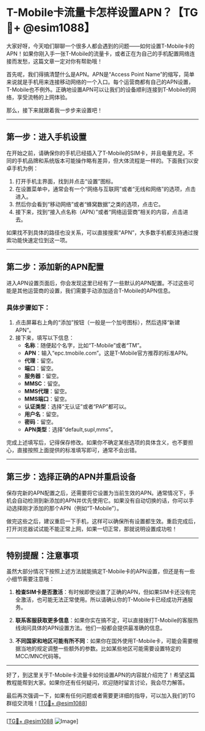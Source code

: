 # T-Mobile卡流量卡怎样设置APN？【TG💪+ @esim1088】

大家好呀，今天咱们聊聊一个很多人都会遇到的问题——如何设置T-Mobile卡的APN！如果你刚入手一张T-Mobile的流量卡，或者正在为自己的手机配置网络连接而发愁，这篇文章一定对你有帮助哦！

首先呢，我们得搞清楚什么是APN。APN是“Access Point Name”的缩写，简单来说就是手机用来连接移动网络的一个入口。每个运营商都有自己的APN设置，T-Mobile也不例外。正确地设置APN可以让我们的设备顺利连接到T-Mobile的网络，享受流畅的上网体验。

那么，接下来就跟着我一步步来设置吧！

---

## **第一步：进入手机设置**

在开始之前，请确保你的手机已经插入了T-Mobile的SIM卡，并且电量充足。不同的手机品牌和系统版本可能操作略有差异，但大体流程是一样的。下面我们以安卓手机为例：

1. 打开手机主界面，找到并点击“设置”图标。
2. 在设置菜单中，通常会有一个“网络与互联网”或者“无线和网络”的选项，点击进入。
3. 然后你会看到“移动网络”或者“蜂窝数据”之类的选项，点击它。
4. 接下来，找到“接入点名称（APN）”或者“网络运营商”相关的内容，点击进去。

如果找不到具体的路径也没关系，可以直接搜索“APN”，大多数手机都支持通过搜索功能快速定位到这一项。

---

## **第二步：添加新的APN配置**

进入APN设置页面后，你会发现这里已经有了一些默认的APN配置。不过这些可能是其他运营商的设置，我们需要手动添加适合T-Mobile的APN信息。

### **具体步骤如下：**

1. 点击屏幕右上角的“添加”按钮（一般是一个加号图标），然后选择“新建APN”。
2. 接下来，填写以下信息：
   - **名称**：随便起个名字，比如“T-Mobile”或者“TM”。
   - **APN**：输入“epc.tmobile.com”。这是T-Mobile官方推荐的标准APN。
   - **代理**：留空。
   - **端口**：留空。
   - **服务器**：留空。
   - **MMSC**：留空。
   - **MMS代理**：留空。
   - **MMS端口**：留空。
   - **认证类型**：选择“无认证”或者“PAP”都可以。
   - **用户名**：留空。
   - **密码**：留空。
   - **APN类型**：选择“default,supl,mms”。

完成上述填写后，记得保存修改。如果你不确定某些选项的具体含义，也不要担心，直接按照上面提供的标准填写即可，通常不会出错。

---

## **第三步：选择正确的APN并重启设备**

保存完新的APN配置之后，还需要将它设置为当前生效的APN。通常情况下，手机会自动检测到新添加的APN并优先使用它。如果没有自动切换的话，你可以手动选择刚才添加的那个APN（例如“T-Mobile”）。

做完这些之后，建议重启一下手机，这样可以确保所有设置都生效。重启完成后，打开浏览器试试能不能正常上网，如果一切正常，那就说明设置成功啦！

---

## **特别提醒：注意事项**

虽然大部分情况下按照上述方法就能搞定T-Mobile卡的APN设置，但还是有一些小细节需要注意哦：

1. **检查SIM卡是否激活**：有时候即使设置了正确的APN，但如果SIM卡还没有完全激活，也可能无法正常使用。所以请确认你的T-Mobile卡已经成功开通服务。
   
2. **联系客服获取更多信息**：如果你实在搞不定，可以直接拨打T-Mobile的客服热线询问具体的APN设置方法。他们一般都会提供最准确的信息。

3. **不同国家和地区可能有所不同**：如果你在国外使用T-Mobile卡，可能会需要根据当地的规定调整一些额外的参数。比如某些地区可能需要设置特定的MCC/MNC代码等。

---

好了，到这里关于T-Mobile卡流量卡如何设置APN的内容就介绍完了！希望这篇教程能帮到大家。如果你还有任何疑问，欢迎随时留言讨论，我会尽力解答。

最后再次强调一下，如果有任何问题或者需要更详细的指导，可以加入我们的TG群组交流哦！[[TG💪+ @esim1088](https://t.me/s/esim1088)]

---

[[TG💪+ @esim1088](https://t.me/s/esim1088) ![Image](https://i.postimg.cc/4NQfJmqS/Snipaste-2025-05-13-00-14-12.png)]